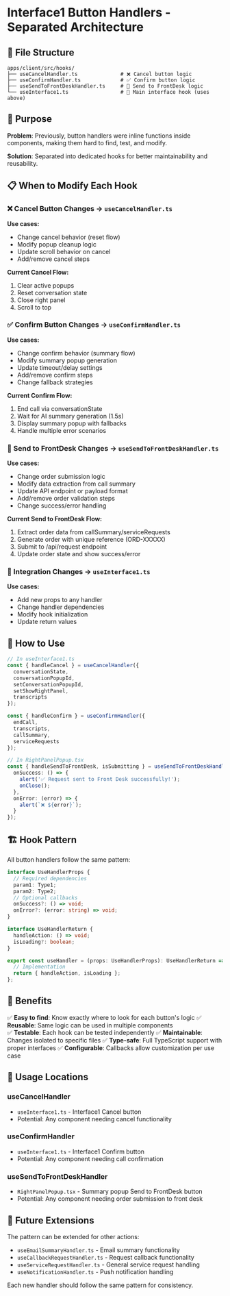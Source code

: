 # Interface1 Button Handlers - Separated Architecture

## 📂 File Structure

```
apps/client/src/hooks/
├── useCancelHandler.ts              # ❌ Cancel button logic
├── useConfirmHandler.ts             # ✅ Confirm button logic  
├── useSendToFrontDeskHandler.ts     # 🏨 Send to FrontDesk logic  
└── useInterface1.ts                 # 🎯 Main interface hook (uses above)
```

## 🎯 Purpose

**Problem**: Previously, button handlers were inline functions inside components, making them hard to find, test, and modify.

**Solution**: Separated into dedicated hooks for better maintainability and reusability.

## 📋 When to Modify Each Hook

### ❌ Cancel Button Changes → `useCancelHandler.ts`
**Use cases:**
- Change cancel behavior (reset flow)
- Modify popup cleanup logic
- Update scroll behavior on cancel
- Add/remove cancel steps

**Current Cancel Flow:**
1. Clear active popups
2. Reset conversation state  
3. Close right panel
4. Scroll to top

### ✅ Confirm Button Changes → `useConfirmHandler.ts` 
**Use cases:**
- Change confirm behavior (summary flow)
- Modify summary popup generation
- Update timeout/delay settings
- Add/remove confirm steps
- Change fallback strategies

**Current Confirm Flow:**
1. End call via conversationState
2. Wait for AI summary generation (1.5s)
3. Display summary popup with fallbacks
4. Handle multiple error scenarios

### 🏨 Send to FrontDesk Changes → `useSendToFrontDeskHandler.ts`
**Use cases:**
- Change order submission logic
- Modify data extraction from call summary
- Update API endpoint or payload format
- Add/remove order validation steps
- Change success/error handling

**Current Send to FrontDesk Flow:**
1. Extract order data from callSummary/serviceRequests
2. Generate order with unique reference (ORD-XXXXX)
3. Submit to /api/request endpoint
4. Update order state and show success/error

### 🎯 Integration Changes → `useInterface1.ts`
**Use cases:**
- Add new props to any handler
- Change handler dependencies
- Modify hook initialization
- Update return values

## 🔧 How to Use

```typescript
// In useInterface1.ts
const { handleCancel } = useCancelHandler({
  conversationState,
  conversationPopupId,
  setConversationPopupId,
  setShowRightPanel,
  transcripts
});

const { handleConfirm } = useConfirmHandler({
  endCall,
  transcripts,
  callSummary,
  serviceRequests
});

// In RightPanelPopup.tsx
const { handleSendToFrontDesk, isSubmitting } = useSendToFrontDeskHandler({
  onSuccess: () => {
    alert('✅ Request sent to Front Desk successfully!');
    onClose();
  },
  onError: (error) => {
    alert(`❌ ${error}`);
  }
});
```

## 🏗️ Hook Pattern

All button handlers follow the same pattern:

```typescript
interface UseHandlerProps {
  // Required dependencies
  param1: Type1;
  param2: Type2;
  // Optional callbacks
  onSuccess?: () => void;
  onError?: (error: string) => void;
}

interface UseHandlerReturn {
  handleAction: () => void;
  isLoading?: boolean;
}

export const useHandler = (props: UseHandlerProps): UseHandlerReturn => {
  // Implementation
  return { handleAction, isLoading };
};
```

## 🚀 Benefits

✅ **Easy to find**: Know exactly where to look for each button's logic
✅ **Reusable**: Same logic can be used in multiple components  
✅ **Testable**: Each hook can be tested independently
✅ **Maintainable**: Changes isolated to specific files
✅ **Type-safe**: Full TypeScript support with proper interfaces
✅ **Configurable**: Callbacks allow customization per use case

## 📍 Usage Locations

### useCancelHandler
- `useInterface1.ts` - Interface1 Cancel button
- Potential: Any component needing cancel functionality

### useConfirmHandler  
- `useInterface1.ts` - Interface1 Confirm button
- Potential: Any component needing call confirmation

### useSendToFrontDeskHandler
- `RightPanelPopup.tsx` - Summary popup Send to FrontDesk button
- Potential: Any component needing order submission to front desk

## 🔄 Future Extensions

The pattern can be extended for other actions:
- `useEmailSummaryHandler.ts` - Email summary functionality
- `useCallbackRequestHandler.ts` - Request callback functionality  
- `useServiceRequestHandler.ts` - General service request handling
- `useNotificationHandler.ts` - Push notification handling

Each new handler should follow the same pattern for consistency. 